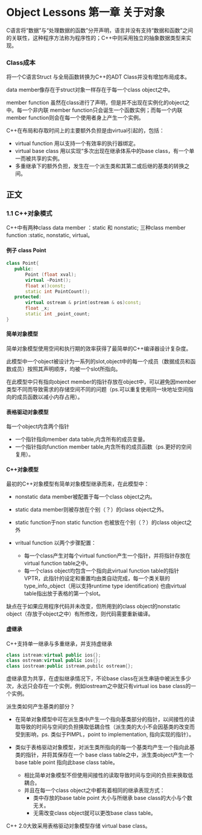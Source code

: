 # Object Lessons 第一章 关于对象
C语言将“数据”与“处理数据的函数”分开声明，语言并没有支持“数据和函数”之间的关联性，这种程序方法称为程序性的；C++中则采用独立的抽象数据类型来实现。

### Class成本
将一个C语言Struct 与全局函数转换为C++的ADT Class并没有增加布局成本。

data member像存在于struct对象一样存在于每一个class object之中。

member function 虽然在class进行了声明，但是并不出现在实例化的object之中。每一个非内联 member function只会诞生一个函数实例；而每一个内联member function则会在每一个使用者身上产生一个实例。

C++在布局和存取时间上的主要额外负担是由virtual引起的，包括：

- virtual function 用以支持一个有效率的执行器绑定。
- virtual base class 用以实现“多次出现在继承体系中的base class，有一个单一而被共享的实例。
- 多重继承下的额外负担，发生在一个派生类和其第二或后继的基类的转换之间。

## 正文
### 1.1 C++对象模式
C++中有两种class data member ：static 和 nonstatic; 三种class member function :static, nonstatic, virtual。

#### 例子 class Point
 ``` C++
class Point{
    public:
        Point (float xval);
        virtual ~Point();
        float x()const;
        static int PointCount();
    protected:
        virtual ostream & print(ostream & os)const;
        float _x;
        static int _point_count;
}
 ``` 
#### 简单对象模型
简单对象模型使用空间和执行期的效率获得了最简单的C++编译器设计复杂度。

此模型中一个object被设计为一系列的slot,object中的每一个成员（数据成员和函数成员）按照其声明顺序，均被一个slot所指向。

在此模型中只有指向object member的指针存放在object中，可以避免因member类型不同而导致需求的存储空间不同的问题（ps.可以重复使用同一块地址空间指向的成员函数以减小内存占用）。
#### 表格驱动对象模型
每一个object内含两个指针
- 一个指针指向member data table,内含所有的成员变量。
- 一个指针指向function member table,内含所有的成员函数（ps.更好的空间复用）。
#### C++对象模型
最初的C++对象模型有简单对象模型继承而来，在此模型中：
- nonstatic data member被配置于每一个class object之内。
- static data member则被存放在个别（？）的class object之外。
- static function于non static function 也被放在个别（？）的class object之外
- vritual function 以两个步骤配置：

    - 每一个class产生对每个virtual function产生一个指针，并将指针存放在virtual function table之中。
    - 每一个class object均包含一个指向此virtual function table的指针VPTR，此指针的设定和重置均由类自动完成，每一个类关联的type_info_object（用以支持runtime type identification) 也由virtual table指出放于表格的第一个slot。

缺点在于如果应用程序代码并未改变，但所用到的class object的nonstatic object（存放于object之中）有所修改，则代码需要重新编译。

#### 虚继承
C++支持单一继承与多重继承，并支持虚继承
```C++
class istream:virtual public ios{};
class ostream:virtual public ios{};
class iostream:public istream,pubilc ostream{};
```
虚继承意为共享，在虚拟继承情况下，不论base class在派生串链中被派生多少次，永远只会存在一个实例，例如iostream之中就只有virtual ios base class的一个实例。

派生类如何产生基类的部分？
-  在简单对象模型中可在派生类中产生一个指向基类部分的指针，以间接性的读取导致的时间与空间的负担换取低耦合性（派生类的大小不会因基类的改变而受到影响，ps. 类似于PIMPL，point to implementation, 指向实现的指针）。

- 类似于表格驱动对象模型，对派生类所指向的每一个基类均产生一个指向此基类的指针，并将其保存在一个 base class table之中，派生类object产生一个base table point 指向此base class table。
  - 相比简单对象模型不但使用间接性的读取导致时间与空间的负担来换取低耦合。
  - 并且在每一个class object之中都有着相同的继承表现方式：
    - 类中存放的base table point 大小与所继承 base class的大小与个数无关。
    - 无需改变class object就可以更改base class table。

C++ 2.0大致采用表格驱动对象模型存储 virtual base class。






